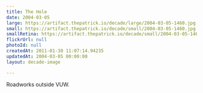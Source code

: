 ```yaml
---
title: The Hole
date: 2004-03-05
large: https://artifact.thepatrick.io/decade/large/2004-03-05-1460.jpg
small: https://artifact.thepatrick.io/decade/small/2004-03-05-1460.jpg
smallRetina: https://artifact.thepatrick.io/decade/small/2004-03-05-1460@2x.jpg
flickrUrl: null
photoId: null
createdAt: 2011-01-30 11:07:14.94235
updatedAt: 2004-03-05 00:00:00
layout: decade-image

---
```

Roadworks outside VUW.
